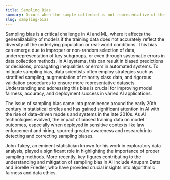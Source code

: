 ```yaml
---
title: Sampling Bias  
summary: Occurs when the sample collected is not representative of the population from which it was drawn, leading to skewed results and conclusions.
slug: sampling-bias
---  
```


Sampling bias is a critical challenge in AI and ML, where it affects the generalizability of models if the training data does not accurately reflect the diversity of the underlying population or real-world conditions. This bias can emerge due to improper or non-random selection of data, underrepresentation of key subgroups, or even through systematic errors in data collection methods. In AI systems, this can result in biased predictions or decisions, propagating inequalities or errors in automated systems. To mitigate sampling bias, data scientists often employ strategies such as stratified sampling, augmentation of minority class data, and rigorous validation procedures to ensure more representative datasets. Understanding and addressing this bias is crucial for improving model fairness, accuracy, and deployment success in varied AI applications.

The issue of sampling bias came into prominence around the early 20th century in statistical circles and has gained significant attention in AI with the rise of data-driven models and systems in the late 2010s. As AI technologies evolved, the impact of biased training data on model outcomes, especially when deployed in sensitive contexts like law enforcement and hiring, spurred greater awareness and research into detecting and correcting sampling biases.

John Tukey, an eminent statistician known for his work in exploratory data analysis, played a significant role in highlighting the importance of proper sampling methods. More recently, key figures contributing to the understanding and mitigation of sampling bias in AI include Anupam Datta and Sorelle Friedler, who have provided crucial insights into algorithmic fairness and data ethics.
